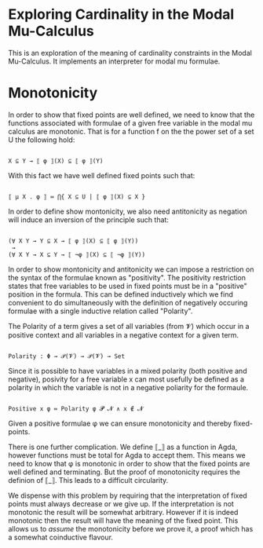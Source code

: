 Exploring Cardinality in the Modal Mu-Calculus 
==============================================

This is an exploration of the meaning of cardinality constraints in the
Modal Mu-Calculus. It implements an interpreter for modal mu formulae.

Monotonicity 
============

In order to show that fixed points are well defined, we need to know
that the functions associated with formulae of a given free variable
in the modal mu calculus are monotonic. That is for a function f on
the the power set of a set U the following hold:

~~~

X ⊆ Y → ⟦ φ ⟧(X) ⊆ ⟦ φ ⟧(Y)

~~~

With this fact we have well defined fixed points such that: 

~~~

⟦ μ X . φ ⟧ ≔ ⋂{ X ⊆ U | ⟦ φ ⟧(X) ⊆ X }

~~~ 

In order to define show montonicity, we also need antitonicity as negation 
will induce an inversion of the principle such that: 

~~~

(∀ X Y → Y ⊆ X → ⟦ φ ⟧(X) ⊆ ⟦ φ ⟧(Y))
 → 
(∀ X Y → X ⊆ Y → ⟦ ¬φ ⟧(X) ⊆ ⟦ ¬φ ⟧(Y))

~~~

In order to show montonicity and antitonicity we can impose a
restriction on the syntax of the formulae known as "positivity". The
positivity restriction states that free variables to be used in fixed
points must be in a "positive" position in the formula. This can be
defined inductively which we find convenient to do simultaneously with
the definition of negatively occuring formulae with a single inductive
relation called "Polarity". 

The Polarity of a term gives a set of all variables (from 𝓥) which occur 
in a positive context and all variables in a negative context for a given term. 

~~~

Polarity : Φ → 𝒫(𝓥) → 𝒫(𝓥) → Set

~~~

Since it is possible to have variables in a mixed polarity (both
positive and negative), posivity for a free variable x can most
usefully be defined as a polarity in which the variable is not in a
negative poliarity for the formaule.

~~~

Positive x φ ≔ Polarity φ 𝓟 𝓝 ∧ x ∉ 𝓝

~~~

Given a positive formulae φ we can ensure monotonicity and thereby
fixed-points.

There is one further complication. We define ⟦\_⟧ as a function in
Agda, however functions must be total for Agda to accept them. This
means we need to know that φ is monotonic in order to show that the
fixed points are well defined and terminating. But the proof of
monotonicity requires the definion of ⟦\_⟧. This leads to a difficult
circularity.

We dispense with this problem by requiring that the interpretation of
fixed points must always decrease or we give up. If the interpretation
is not monotonic the result will be somewhat arbitrary. However if it
is indeed monotonic then the result will have the meaning of the fixed
point. This allows us to *assume* the monotonicity before we prove
it, a proof which has a somewhat coinductive flavour.

